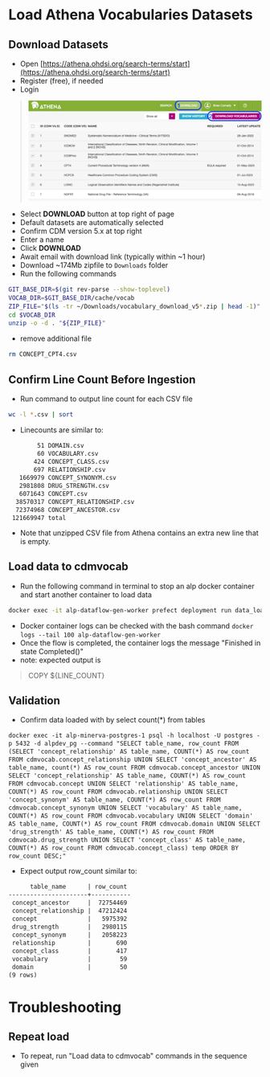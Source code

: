 # Load Athena Vocabularies Datasets

## Download Datasets
- Open [https://athena.ohdsi.org/search-terms/start](https://athena.ohdsi.org/search-terms/start)
- Register (free), if needed
- Login

> ![](../images/vocab/AthenaDownload.png)

- Select **DOWNLOAD** button at top right of page
- Default datasets are automatically selected
- Confirm CDM version 5.x at top right
- Enter a name
- Click **DOWNLOAD**
- Await email with download link (typically within ~1 hour)
- Download ~174Mb zipfile to `Downloads` folder
- Run the following commands
```bash
GIT_BASE_DIR=$(git rev-parse --show-toplevel)
VOCAB_DIR=$GIT_BASE_DIR/cache/vocab
ZIP_FILE="$(ls -tr ~/Downloads/vocabulary_download_v5*.zip | head -1)"
cd $VOCAB_DIR
unzip -o -d . "${ZIP_FILE}"
```
- remove additional file
```bash
rm CONCEPT_CPT4.csv
```

## Confirm Line Count Before Ingestion
- Run command to output line count for each CSV file 
```bash
wc -l *.csv | sort
```
- Linecounts are similar to:
```
        51 DOMAIN.csv
        60 VOCABULARY.csv
       424 CONCEPT_CLASS.csv
       697 RELATIONSHIP.csv
   1669979 CONCEPT_SYNONYM.csv
   2981808 DRUG_STRENGTH.csv
   6071643 CONCEPT.csv
  38570317 CONCEPT_RELATIONSHIP.csv
  72374968 CONCEPT_ANCESTOR.csv
 121669947 total
```
- Note that unzipped CSV file from Athena contains an extra new line that is empty.

## Load data to cdmvocab

- Run the following command in terminal to stop an alp docker container and start another container to load data
```bash
docker exec -it alp-dataflow-gen-worker prefect deployment run data_load_plugin/data_load_plugin --param options='{"files":[{"name": "CONCEPT_ANCESTOR","path": "/app/vocab/CONCEPT_ANCESTOR.csv", "truncate": "True", "table_name": "concept_ancestor"},{"name": "CONCEPT_CLASS","path": "/app/vocab/CONCEPT_CLASS.csv", "truncate": "True", "table_name": "concept_class"},{"name": "CONCEPT_RELATIONSHIP","path": "/app/vocab/CONCEPT_RELATIONSHIP.csv", "truncate": "True", "table_name": "concept_relationship"},{"name": "CONCEPT_SYNONYM","path": "/app/vocab/CONCEPT_SYNONYM.csv", "truncate": "True", "table_name": "concept_synonym"},{"name": "CONCEPT","path": "/app/vocab/CONCEPT.csv", "truncate": "True", "table_name": "concept"},{"name": "DOMAIN","path": "/app/vocab/DOMAIN.csv", "truncate": "True", "table_name": "domain"},{"name": "DRUG_STRENGTH","path": "/app/vocab/DRUG_STRENGTH.csv", "truncate": "True", "table_name": "drug_strength"},{"name": "RELATIONSHIP","path": "/app/vocab/RELATIONSHIP.csv", "truncate": "True", "table_name": "relationship"},{"name": "VOCABULARY","path": "/app/vocab/VOCABULARY.csv", "truncate": "True", "table_name": "vocabulary"}],"schema_name":"cdmvocab","header":"true","delimiter":"\t","database_code": "alpdev_pg", "chunksize": "50000", "encoding": "utf_8"}'
```
- Docker container logs can be checked with the bash command `docker logs --tail 100 alp-dataflow-gen-worker`
- Once the flow is completed, the container logs the message "Finished in state Completed()"
- note: expected output is 
> COPY ${LINE_COUNT}

## Validation
- Confirm data loaded with by select count(*) from tables
```
docker exec -it alp-minerva-postgres-1 psql -h localhost -U postgres -p 5432 -d alpdev_pg --command "SELECT table_name, row_count FROM (SELECT 'concept_relationship' AS table_name, COUNT(*) AS row_count FROM cdmvocab.concept_relationship UNION SELECT 'concept_ancestor' AS table_name, count(*) AS row_count FROM cdmvocab.concept_ancestor UNION SELECT 'concept_relationship' AS table_name, COUNT(*) AS row_count FROM cdmvocab.concept UNION SELECT 'relationship' AS table_name, COUNT(*) AS row_count FROM cdmvocab.relationship UNION SELECT 'concept_synonym' AS table_name, COUNT(*) AS row_count FROM cdmvocab.concept_synonym UNION SELECT 'vocabulary' AS table_name, COUNT(*) AS row_count FROM cdmvocab.vocabulary UNION SELECT 'domain' AS table_name, COUNT(*) AS row_count FROM cdmvocab.domain UNION SELECT 'drug_strength' AS table_name, COUNT(*) AS row_count FROM cdmvocab.drug_strength UNION SELECT 'concept_class' AS table_name, COUNT(*) AS row_count FROM cdmvocab.concept_class) temp ORDER BY row_count DESC;"
```
- Expect output row_count similar to:
```
      table_name      | row_count 
----------------------+-----------
 concept_ancestor     |  72754469
 concept_relationship |  47212424
 concept              |   5975392
 drug_strength        |   2980115
 concept_synonym      |   2058223
 relationship         |       690
 concept_class        |       417
 vocabulary           |        59
 domain               |        50
(9 rows)

```

# Troubleshooting
## Repeat load
- To repeat, run "Load data to cdmvocab" commands in the sequence given
